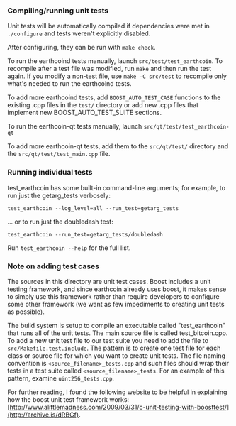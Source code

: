 ### Compiling/running unit tests

Unit tests will be automatically compiled if dependencies were met in `./configure`
and tests weren't explicitly disabled.

After configuring, they can be run with `make check`.

To run the earthcoind tests manually, launch `src/test/test_earthcoin`. To recompile
after a test file was modified, run `make` and then run the test again. If you
modify a non-test file, use `make -C src/test` to recompile only what's needed
to run the earthcoind tests.

To add more earthcoind tests, add `BOOST_AUTO_TEST_CASE` functions to the existing
.cpp files in the `test/` directory or add new .cpp files that
implement new BOOST_AUTO_TEST_SUITE sections.

To run the earthcoin-qt tests manually, launch `src/qt/test/test_earthcoin-qt`

To add more earthcoin-qt tests, add them to the `src/qt/test/` directory and
the `src/qt/test/test_main.cpp` file.

### Running individual tests

test_earthcoin has some built-in command-line arguments; for
example, to run just the getarg_tests verbosely:

    test_earthcoin --log_level=all --run_test=getarg_tests

... or to run just the doubledash test:

    test_earthcoin --run_test=getarg_tests/doubledash

Run `test_earthcoin --help` for the full list.

### Note on adding test cases

The sources in this directory are unit test cases.  Boost includes a
unit testing framework, and since earthcoin already uses boost, it makes
sense to simply use this framework rather than require developers to
configure some other framework (we want as few impediments to creating
unit tests as possible).

The build system is setup to compile an executable called "test_earthcoin"
that runs all of the unit tests.  The main source file is called
test_bitcoin.cpp. To add a new unit test file to our test suite you need
to add the file to `src/Makefile.test.include`. The pattern is to create
one test file for each class or source file for which you want to create
unit tests.  The file naming convention is `<source_filename>_tests.cpp`
and such files should wrap their tests in a test suite
called `<source_filename>_tests`. For an example of this pattern,
examine `uint256_tests.cpp`.

For further reading, I found the following website to be helpful in
explaining how the boost unit test framework works:
[http://www.alittlemadness.com/2009/03/31/c-unit-testing-with-boosttest/](http://archive.is/dRBGf).
